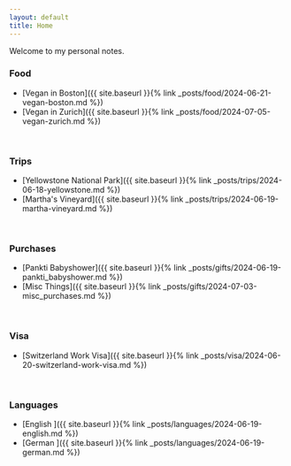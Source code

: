 ```yaml
---
layout: default
title: Home
---
```


Welcome to my personal notes.

### Food
 - [Vegan in Boston]({{ site.baseurl }}{% link _posts/food/2024-06-21-vegan-boston.md %})
 - [Vegan in Zurich]({{ site.baseurl }}{% link _posts/food/2024-07-05-vegan-zurich.md %})

<br>

### Trips
 - [Yellowstone National Park]({{ site.baseurl }}{% link _posts/trips/2024-06-18-yellowstone.md %})
 - [Martha's Vineyard]({{ site.baseurl }}{% link _posts/trips/2024-06-19-martha-vineyard.md %})

<br>

### Purchases
 - [Pankti Babyshower]({{ site.baseurl }}{% link _posts/gifts/2024-06-19-pankti_babyshower.md %})
 - [Misc Things]({{ site.baseurl }}{% link _posts/gifts/2024-07-03-misc_purchases.md %})

<br>

### Visa
 - [Switzerland Work Visa]({{ site.baseurl }}{% link _posts/visa/2024-06-20-switzerland-work-visa.md %})

<br>

### Languages
 - [English ]({{ site.baseurl }}{% link _posts/languages/2024-06-19-english.md %})
 - [German ]({{ site.baseurl }}{% link _posts/languages/2024-06-19-german.md %})